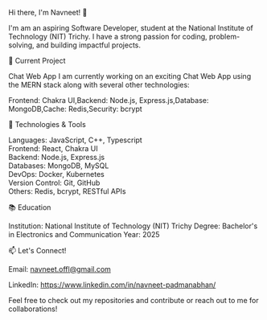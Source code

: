 Hi there, I'm Navneet! 👋

I'm am an aspiring Software Developer, student at the National Institute of Technology (NIT) Trichy. I have a strong passion for coding, problem-solving, and building impactful projects.

🌱 Current Project

Chat Web App
I am currently working on an exciting Chat Web App using the MERN stack along with several other technologies:

Frontend: Chakra UI,Backend: Node.js, Express.js,Database: MongoDB,Cache: Redis,Security: bcrypt

🔧 Technologies & Tools


Languages: JavaScript, C++, Typescript    
Frontend: React, Chakra UI    
Backend: Node.js, Express.js    
Databases: MongoDB, MySQL    
DevOps: Docker, Kubernetes    
Version Control: Git, GitHub    
Others: Redis, bcrypt, RESTful APIs

📚 Education

Institution: National Institute of Technology (NIT) Trichy
Degree: Bachelor's in Electronics and Communication
Year: 2025

📫 Let's Connect!

Email: navneet.offl@gmail.com

LinkedIn: https://www.linkedin.com/in/navneet-padmanabhan/

Feel free to check out my repositories and contribute or reach out to me for collaborations!

<!---
navneetp7/navneetp7 is a ✨ special ✨ repository because its `README.md` (this file) appears on your GitHub profile.
You can click the Preview link to take a look at your changes.
--->
